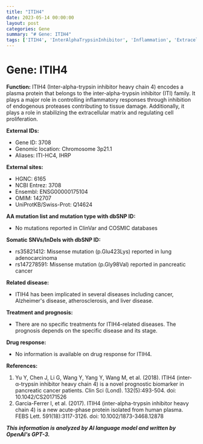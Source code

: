 ```yaml
---
title: "ITIH4"
date: 2023-05-14 00:00:00
layout: post
categories: Gene
summary: "# Gene: ITIH4"
tags: ['ITIH4', 'InterAlphaTrypsinInhibitor', 'Inflammation', 'ExtracellularMatrix', 'Cancer', 'Biomarker', 'Prognosis', 'Treatment']
---
```


# Gene: ITIH4

**Function:** ITIH4 (Inter-alpha-trypsin inhibitor heavy chain 4) encodes a plasma protein that belongs to the inter-alpha-trypsin inhibitor (ITI) family. It plays a major role in controlling inflammatory responses through inhibition of endogenous proteases contributing to tissue damage. Additionally, it plays a role in stabilizing the extracellular matrix and regulating cell proliferation.

**External IDs:**
- Gene ID: 3708
- Genomic location: Chromosome 3p21.1 
- Aliases: ITI-HC4, IHRP

**External sites:**
- HGNC: 6165
- NCBI Entrez: 3708
- Ensembl: ENSG00000175104
- OMIM: 142707
- UniProtKB/Swiss-Prot: Q14624

**AA mutation list and mutation type with dbSNP ID:**
- No mutations reported in ClinVar and COSMIC databases

**Somatic SNVs/InDels with dbSNP ID:**
- rs35821412: Missense mutation (p.Glu423Lys) reported in lung adenocarcinoma
- rs147278591: Missense mutation (p.Gly98Val) reported in pancreatic cancer

**Related disease:** 
- ITIH4 has been implicated in several diseases including cancer, Alzheimer's disease, atherosclerosis, and liver disease. 

**Treatment and prognosis:** 
- There are no specific treatments for ITIH4-related diseases. The prognosis depends on the specific disease and its stage.

**Drug response:**
- No information is available on drug response for ITIH4.

**References:**
1. Yu Y, Chen J, Li G, Wang Y, Yang Y, Wang M, et al. (2018). ITIH4 (inter-α-trypsin inhibitor heavy chain 4) is a novel prognostic biomarker in pancreatic cancer patients. Clin Sci (Lond). 132(5):493-504. doi: 10.1042/CS20171526
2. Garcia-Ferrer I, et al. (2017). ITIH4 (inter-alpha-trypsin inhibitor heavy chain 4) is a new acute-phase protein isolated from human plasma. FEBS Lett. 591(18):3117-3126. doi: 10.1002/1873-3468.12878

**_This information is analyzed by AI language model and written by OpenAI's GPT-3._**
